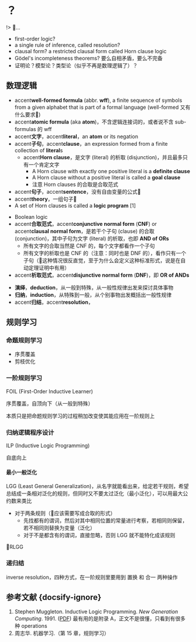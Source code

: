 # ？

!> 🚧...

- first-order logic?
- a single rule of inference, called resolution?
- clausal form? a restricted clausal form called Horn clause logic
- Gödel's incompleteness theorems? 要么自相矛盾，要么不完备
- 证明论？模型论？类型论（似乎不再是数理逻辑了）？

## 数理逻辑

- accent**well-formed formula** (abbr. **wff**), a finite sequence of symbols from a given alphabet that is part of a formal language (well-formed 又有什么要求🤔)
- accent**atomic formula** (aka **atom**)，不含逻辑连接词的，或者说不含 sub-formulas 的 wff
- accent**文字**，accent**literal**，an **atom** or its negation
- accent**子句**，accent**clause**，an expression formed from a finite collection of **literal**s
    - accent**Horn clause**，是文字 (literal) 的析取 (disjunction)，并且最多只有一个肯定文字
        - A Horn clause with exactly one positive literal is a **definite clause**
        - A Horn clause without a positive literal is called a **goal clause**
        - 注意 Horn clauses 的合取是合取范式
- accent**句子**，accent**sentence**，没有自由变量的公式🤔
- accent**theory**，一组句子🤔
- A set of Horn clauses is called a **logic program** [1]

<!--  -->

- Boolean logic
- accent**合取范式**，accent**conjunctive normal form** (**CNF**) or accent**clausal normal form**，是若干个子句 (clause) 的合取 (conjunction)，其中子句为文字 (literal) 的析取，也即 **AND of ORs**
    - 所有文字的合取当然是 CNF 的，每个文字都看作一个子句
    - 所有文字的析取也是 CNF 的（注意：同时也是 DNF 的），看作只有一个子句（🤔这种情况很反直觉，至于为什么会定义这种标准形式，说是在自动定理证明中有用）
- accent**析取范式**，accent**disjunctive normal form** (**DNF**)，即 **OR of ANDs**

<!--  -->

- **演绎**，**deduction**，从一般到特殊，从一般性规律出发来探讨具体事物
- **归纳**，**induction**，从特殊到一般，从个别事物出发概括出一般性规律
- accent**归结**，accent**resolution**，

## 规则学习

### 命题规则学习

- 序贯覆盖
- 剪枝优化

### 一阶规则学习

FOIL (First-Order Inductive Learner)

序贯覆盖，自顶向下（从一般到特殊）

本质只是把命题规则学习的过程稍加改变使其能应用在一阶规则上

### 归纳逻辑程序设计

ILP (Inductive Logic Programming)

自底向上

#### 最小一般泛化

LGG (Least General Generalization)，从名字就能看出来，给定若干规则，希望总结成一条相对泛化的规则，但同时又不要太过泛化（最小泛化），可以用最大公约数来类比

- 对于两条规则（🤔应该需要写成合取的形式）
    - 先找都有的谓词，然后对其中相同位置的常量进行考察，若相同则保留，若不相同则替换为变量（泛化）
    - 对于不是都含有的谓词，直接忽略，否则 LGG 就不能特化成该规则

🤔RLGG

### 递归结

inverse resolution，四种方式，在一阶规则里要用到 置换 和 合一 两种操作

## 参考文献 {docsify-ignore}

1. Stephen Muggleton. Inductive Logic Programming. *New Generation Computing*. 1991. ([PDF](https://www.doc.ic.ac.uk/~shm/Papers/ilp.pdf))
   最有用的是附录 A，正文不是很懂，只看到有很多种 operations
2. 周志华. 机器学习.（第 15 章，规则学习）

